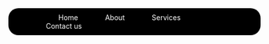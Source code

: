 <!DOCTYPE html>
<html lang="en">
<head>
    <title>Navbar</title>
    <style>
        .navbar{
            background-color: black;
            padding-left:50px;
            padding-right:100px;
        }
        #navSearch{
            float:right;
            border-radius: 15px;
        }
        div{
            padding: 10px;
            border-radius: 20px;
        }
        li,ul{
            display: inline;
            padding: 25px;
            color: white;
        }
        a{
            text-decoration: none;
            color: white;
        }
        a:hover{
            color: red;
            text-decoration: underline;
        }
    </style>
</head>
<body>
    <nav>
        <div class="navbar">
            <ul>
                <li><a href="#home">Home</a></li>
                <li><a href="#about">About</a></li>
                <li><a href="#services">Services</a></li>
                <li><a href="#contactus">Contact us</a></li>
        </ul>
        </div>
    </nav>
</body>
</html>

